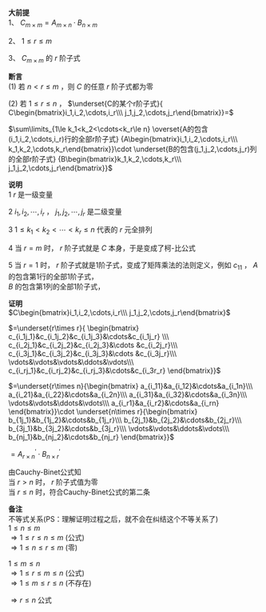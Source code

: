 **大前提**  
1、  $C_{m\times m}  
=A_{m\times n}\cdot B_{n\times m}$  
  
2、  $1\leq r\leq m$  
  
3、  $C_{m\times m}$ 的 $r$ 阶子式  
  
**断言**  
(1) 若 $n<r\le m$ ，则 $C$ 的任意 $r$ 阶子式都为零  
  
(2) 若 $1\leq r\le n$ ， $\underset{C的某个r阶子式}{  
C\begin{bmatrix}i_1,i_2,\cdots,i_r\\\  
j_1,j_2,\cdots,j_r\end{bmatrix}}=$  
  
$\sum\limits_{1\le k_1<k_2<\cdots<k_r\le n}  
\overset{A的包含(i_1,i_2,\cdots,i_r)行的全部r阶子式}  
{A\begin{bmatrix}i_1,i_2,\cdots,i_r\\\ k_1,k_2,\cdots,k_r\end{bmatrix}}\cdot  
\underset{B的包含(j_1,j_2,\cdots,j_r)列的全部r阶子式}  
{B\begin{bmatrix}k_1,k_2,\cdots,k_r\\\ j_1,j_2,\cdots,j_r\end{bmatrix}}$  
  
**说明**  
1  $r$ 是一级变量  
  
2  $i_1,i_2,\cdots,i_r$ ， $j_1,j_2,\cdots,j_r$ 是二级变量  
  
3  $1\le k_1<k_2<\cdots<k_r\le n$ 代表的 $r$ 元全排列  
  
4 当 $r=m$ 时， $r$ 阶子式就是 $C$ 本身，于是变成了柯-比公式  
  
5 当 $r=1$ 时， $r$ 阶子式就是1阶子式，变成了矩阵乘法的法则定义，例如 $c_{11}$ ， $A$ 的包含第1行的全部1阶子式，  
$B$ 的包含第1列的全部1阶子式，  
  
**证明**  
$C\begin{bmatrix}i_1,i_2,\cdots,i_r\\\ j_1,j_2,\cdots,j_r\end{bmatrix}$  
  
$=\underset{r\times r}{  
\begin{bmatrix}  
c_{i_1j_1}&c_{i_1j_2}&c_{i_1j_3}&\cdots&c_{i_1j_r}  
\\\  
c_{i_2j_1}&c_{i_2j_2}&c_{i_2j_3}&\cdots  
&c_{i_2j_r}\\\  
c_{i_3j_1}&c_{i_3j_2}&c_{i_3j_3}&\cdots  
&c_{i_3j_r}\\\  
\vdots&\vdots&\vdots&\ddots&\vdots\\\  
c_{i_rj_1}&c_{i_rj_2}&c_{i_rj_3}&\cdots&c_{i_3r_r}  
\end{bmatrix}}$  
  
$=\underset{r\times n}{\begin{bmatrix}  
a_{i_11}&a_{i_12}&\cdots&a_{i_1n}\\\  
a_{i_21}&a_{i_22}&\cdots&a_{i_2n}\\\  
a_{i_31}&a_{i_32}&\cdots&a_{i_3n}\\\  
\vdots&\vdots&\ddots&\vdots\\\  
a_{i_r1}&a_{i_r2}&\cdots&a_{i_rn}  
\end{bmatrix}}\cdot  
\underset{n\times r}{\begin{bmatrix}  
b_{1j_1}&b_{1j_2}&\cdots&b_{1j_r}\\\  
b_{2j_1}&b_{2j_2}&\cdots&b_{2j_r}\\\  
b_{3j_1}&b_{3j_2}&\cdots&b_{3j_r}\\\  
\vdots&\vdots&\ddots&\vdots\\\  
b_{nj_1}&b_{nj_2}&\cdots&b_{nj_r}  
\end{bmatrix}}$  
  
$=A^\prime_{r\times n}\cdot B^\prime_{n\times r}$  
  
由Cauchy-Binet公式知  
当 $r>n$ 时， $r$ 阶子式值为零  
当 $r\le n$ 时，符合Cauchy-Binet公式的第二条  
  
**备注**  
不等式关系(PS：理解证明过程之后，就不会在纠结这个不等关系了)  
$1\le n\le m$  
$\Rightarrow1\le r\le n\le m$  (公式)  
$\Rightarrow1\le n\le r\le m$  (零)  
  
$1\le m\le n$  
$\Rightarrow1\le r\le m\le n$  (公式)  
$\Rightarrow1\le m\le r\le n$  (不存在)  
  
$\Rightarrow r\le n$  公式  
